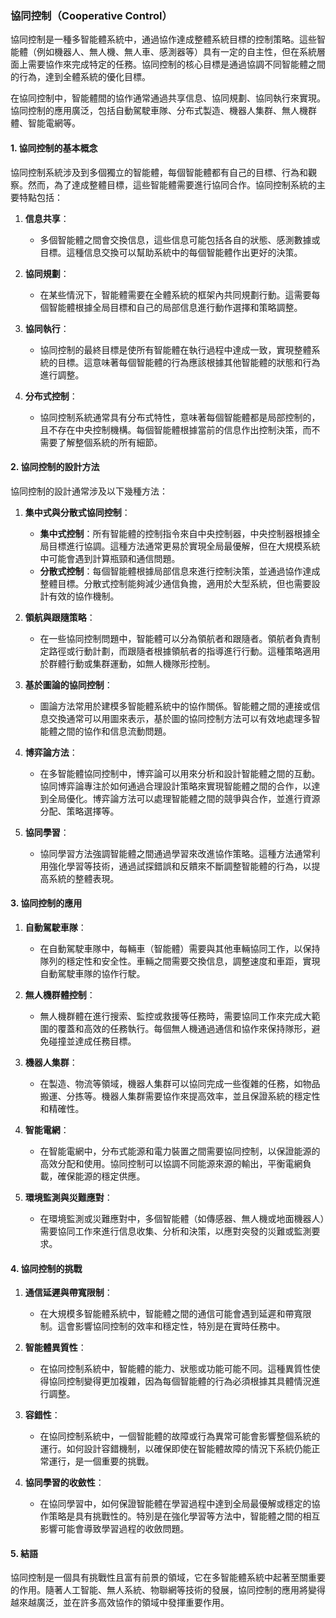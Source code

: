  ### 協同控制（Cooperative Control）

協同控制是一種多智能體系統中，通過協作達成整體系統目標的控制策略。這些智能體（例如機器人、無人機、無人車、感測器等）具有一定的自主性，但在系統層面上需要協作來完成特定的任務。協同控制的核心目標是通過協調不同智能體之間的行為，達到全體系統的優化目標。

在協同控制中，智能體間的協作通常通過共享信息、協同規劃、協同執行來實現。協同控制的應用廣泛，包括自動駕駛車隊、分布式製造、機器人集群、無人機群體、智能電網等。

#### 1. 協同控制的基本概念

協同控制系統涉及到多個獨立的智能體，每個智能體都有自己的目標、行為和觀察。然而，為了達成整體目標，這些智能體需要進行協同合作。協同控制系統的主要特點包括：

1. **信息共享**：
   - 多個智能體之間會交換信息，這些信息可能包括各自的狀態、感測數據或目標。這種信息交換可以幫助系統中的每個智能體作出更好的決策。

2. **協同規劃**：
   - 在某些情況下，智能體需要在全體系統的框架內共同規劃行動。這需要每個智能體根據全局目標和自己的局部信息進行動作選擇和策略調整。

3. **協同執行**：
   - 協同控制的最終目標是使所有智能體在執行過程中達成一致，實現整體系統的目標。這意味著每個智能體的行為應該根據其他智能體的狀態和行為進行調整。

4. **分布式控制**：
   - 協同控制系統通常具有分布式特性，意味著每個智能體都是局部控制的，且不存在中央控制機構。每個智能體根據當前的信息作出控制決策，而不需要了解整個系統的所有細節。

#### 2. 協同控制的設計方法

協同控制的設計通常涉及以下幾種方法：

1. **集中式與分散式協同控制**：
   - **集中式控制**：所有智能體的控制指令來自中央控制器，中央控制器根據全局目標進行協調。這種方法通常更易於實現全局最優解，但在大規模系統中可能會遇到計算瓶頸和通信問題。
   - **分散式控制**：每個智能體根據局部信息來進行控制決策，並通過協作達成整體目標。分散式控制能夠減少通信負擔，適用於大型系統，但也需要設計有效的協作機制。

2. **領航與跟隨策略**：
   - 在一些協同控制問題中，智能體可以分為領航者和跟隨者。領航者負責制定路徑或行動計劃，而跟隨者根據領航者的指導進行行動。這種策略適用於群體行動或集群運動，如無人機隊形控制。

3. **基於圖論的協同控制**：
   - 圖論方法常用於建模多智能體系統中的協作關係。智能體之間的連接或信息交換通常可以用圖來表示，基於圖的協同控制方法可以有效地處理多智能體之間的協作和信息流動問題。

4. **博弈論方法**：
   - 在多智能體協同控制中，博弈論可以用來分析和設計智能體之間的互動。協同博弈論專注於如何通過合理設計策略來實現智能體之間的合作，以達到全局優化。博弈論方法可以處理智能體之間的競爭與合作，並進行資源分配、策略選擇等。

5. **協同學習**：
   - 協同學習方法強調智能體之間通過學習來改進協作策略。這種方法通常利用強化學習等技術，通過試探錯誤和反饋來不斷調整智能體的行為，以提高系統的整體表現。

#### 3. 協同控制的應用

1. **自動駕駛車隊**：
   - 在自動駕駛車隊中，每輛車（智能體）需要與其他車輛協同工作，以保持隊列的穩定性和安全性。車輛之間需要交換信息，調整速度和車距，實現自動駕駛車隊的協作行駛。

2. **無人機群體控制**：
   - 無人機群體在進行搜索、監控或救援等任務時，需要協同工作來完成大範圍的覆蓋和高效的任務執行。每個無人機通過通信和協作來保持隊形，避免碰撞並達成任務目標。

3. **機器人集群**：
   - 在製造、物流等領域，機器人集群可以協同完成一些復雜的任務，如物品搬運、分拣等。機器人集群需要協作來提高效率，並且保證系統的穩定性和精確性。

4. **智能電網**：
   - 在智能電網中，分布式能源和電力裝置之間需要協同控制，以保證能源的高效分配和使用。協同控制可以協調不同能源來源的輸出，平衡電網負載，確保能源的穩定供應。

5. **環境監測與災難應對**：
   - 在環境監測或災難應對中，多個智能體（如傳感器、無人機或地面機器人）需要協同工作來進行信息收集、分析和決策，以應對突發的災難或監測要求。

#### 4. 協同控制的挑戰

1. **通信延遲與帶寬限制**：
   - 在大規模多智能體系統中，智能體之間的通信可能會遇到延遲和帶寬限制。這會影響協同控制的效率和穩定性，特別是在實時任務中。

2. **智能體異質性**：
   - 在協同控制系統中，智能體的能力、狀態或功能可能不同。這種異質性使得協同控制變得更加複雜，因為每個智能體的行為必須根據其具體情況進行調整。

3. **容錯性**：
   - 在協同控制系統中，一個智能體的故障或行為異常可能會影響整個系統的運行。如何設計容錯機制，以確保即使在智能體故障的情況下系統仍能正常運行，是一個重要的挑戰。

4. **協同學習的收斂性**：
   - 在協同學習中，如何保證智能體在學習過程中達到全局最優解或穩定的協作策略是具有挑戰性的。特別是在強化學習等方法中，智能體之間的相互影響可能會導致學習過程的收斂問題。

#### 5. 結語

協同控制是一個具有挑戰性且富有前景的領域，它在多智能體系統中起著至關重要的作用。隨著人工智能、無人系統、物聯網等技術的發展，協同控制的應用將變得越來越廣泛，並在許多高效協作的領域中發揮重要作用。